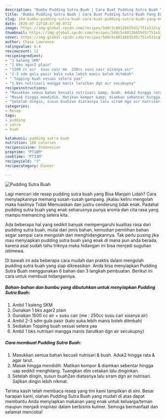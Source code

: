 ```yaml
---
description: "Bumbu Pudding Sutra Buah | Cara Buat Pudding Sutra Buah Yang Enak Banget"
title: "Bumbu Pudding Sutra Buah | Cara Buat Pudding Sutra Buah Yang Enak Banget"
slug: 164-bumbu-pudding-sutra-buah-cara-buat-pudding-sutra-buah-yang-enak-banget
date: 2020-07-22T18:47:40.071Z
image: https://img-global.cpcdn.com/recipes/5ddc5c60126655d3/751x532cq70/pudding-sutra-buah-foto-resep-utama.jpg
thumbnail: https://img-global.cpcdn.com/recipes/5ddc5c60126655d3/751x532cq70/pudding-sutra-buah-foto-resep-utama.jpg
cover: https://img-global.cpcdn.com/recipes/5ddc5c60126655d3/751x532cq70/pudding-sutra-buah-foto-resep-utama.jpg
author: Chase Lawrence
ratingvalue: 4.4
reviewcount: 12
recipeingredient:
- "1 kaleng SKM"
- "1 bks agar2 plain"
- "1500 cc air  susu cair me  250cc susu cair sisanya air"
- "2-3 sdm gula pasir kalo suka lebih manis boleh ditmbah"
- " Topping buah sesuai selera yaa"
- "1 bks nutrisari mangga manis larutkan dgn air secukupny"
recipeinstructions:
- "Masukkan semua bahan kecuali nutrisari &amp; buah. Aduk2 hingga rata &amp; agar larut."
- "Masak hingga mendidih. Matikan kompor &amp; diamkan sebentar hingga uap sedikit menghilang. Tuangkan dlm cetakan lalu dinginkan."
- "Setelah dingin, susun buah2an diatasnya lalu siram dgn air nutrisari. Sajikan dingin lebih nikmat."
categories:
- Resep
tags:
- pudding
- sutra
- buah

katakunci: pudding sutra buah 
nutrition: 188 calories
recipecuisine: Indonesian
preptime: "PT18M"
cooktime: "PT33M"
recipeyield: "3"
recipecategory: Dinner

---
```



![Pudding Sutra Buah](https://img-global.cpcdn.com/recipes/5ddc5c60126655d3/751x532cq70/pudding-sutra-buah-foto-resep-utama.jpg)

Lagi mencari ide resep pudding sutra buah yang Bisa Manjain Lidah? Cara menyiapkannya memang susah-susah gampang. jikalau keliru mengolah maka hasilnya Tidak Memuaskan dan justru cenderung tidak enak. Padahal pudding sutra buah yang enak seharusnya punya aroma dan cita rasa yang mampu memancing selera kita.



Ada beberapa hal yang sedikit banyak mempengaruhi kualitas rasa dari pudding sutra buah, mulai dari jenis bahan, kemudian pemilihan bahan segar sampai cara mengolah dan menghidangkannya. Tak perlu pusing jika mau menyiapkan pudding sutra buah yang enak di mana pun anda berada, karena asal sudah tahu triknya maka hidangan ini bisa menjadi suguhan istimewa.


Di bawah ini ada beberapa cara mudah dan praktis dalam mengolah pudding sutra buah yang siap dikreasikan. Anda bisa menyiapkan Pudding Sutra Buah menggunakan 6 bahan dan 3 langkah pembuatan. Berikut ini cara untuk membuat hidangannya.

<!--inarticleads1-->

##### Bahan-bahan dan bumbu yang dibutuhkan untuk menyiapkan Pudding Sutra Buah:

1. Ambil 1 kaleng SKM
1. Gunakan 1 bks agar2 plain
1. Gunakan 1500 cc air + susu cair (me : 250cc susu cair sisanya air)
1. Ambil 2-3 sdm gula pasir (kalo suka lebih manis boleh ditmbah)
1. Sediakan  Topping buah sesuai selera yaa
1. Ambil 1 bks nutrisari mangga manis (larutkan dgn air secukupny)




<!--inarticleads2-->

##### Cara membuat Pudding Sutra Buah:

1. Masukkan semua bahan kecuali nutrisari &amp; buah. Aduk2 hingga rata &amp; agar larut.
1. Masak hingga mendidih. Matikan kompor &amp; diamkan sebentar hingga uap sedikit menghilang. Tuangkan dlm cetakan lalu dinginkan.
1. Setelah dingin, susun buah2an diatasnya lalu siram dgn air nutrisari. Sajikan dingin lebih nikmat.




Terima kasih telah membaca resep yang tim kami tampilkan di sini. Besar harapan kami, olahan Pudding Sutra Buah yang mudah di atas dapat membantu Anda menyiapkan makanan yang enak untuk keluarga/teman maupun menjadi inspirasi dalam berbisnis kuliner. Semoga bermanfaat dan selamat mencoba!
